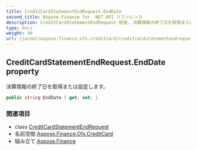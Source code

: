 ```yaml
---
title: CreditCardStatementEndRequest.EndDate
second_title: Aspose.Finance for .NET API リファレンス
description: CreditCardStatementEndRequest 財産. 決算情報の終了日を取得または設定します
type: docs
weight: 30
url: /ja/net/aspose.finance.ofx.creditcard/creditcardstatementendrequest/enddate/
---
```

## CreditCardStatementEndRequest.EndDate property

決算情報の終了日を取得または設定します。

```csharp
public string EndDate { get; set; }
```

### 関連項目

* class [CreditCardStatementEndRequest](../)
* 名前空間 [Aspose.Finance.Ofx.CreditCard](../../creditcardstatementendrequest/)
* 組み立て [Aspose.Finance](../../../)



